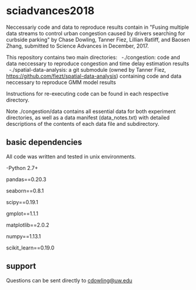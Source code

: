 # sciadvances2018
Neccessariy code and data to reproduce results contain in "Fusing multiple data streams to control urban congestion caused by drivers searching for curbside parking" by Chase Dowling, Tanner Fiez, Lillian Ratliff, and Baosen Zhang, submitted to Science Advances in December, 2017.

This repository contains two main directories:
    -./congestion: code and data neccessary to reproduce congestion and time delay estimation results
    -./spatial-data-analysis: a git submodule (owned by Tanner Fiez, <https://github.com/fiezt/spatial-data-analysis>) containing code and data neccessary to reproduce GMM model results
    
Instructions for re-executing code can be found in each respective directory. 

Note ./congestion/data contains all essential data for both experiment directories, as well as a data manifest (data_notes.txt) with detailed descriptions of the contents of each data file and subdirectory.

## basic dependencies

All code was written and tested in unix environments. 

-Python 2.7+

pandas==0.20.3

seaborn==0.8.1

scipy==0.19.1

gmplot==1.1.1

matplotlib==2.0.2

numpy==1.13.1

scikit_learn==0.19.0


## support

Questions can be sent directly to <cdowling@uw.edu>
